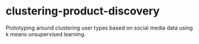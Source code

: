 # clustering-product-discovery
Prototyping around clustering user types based on social media data using k means unsupervised learning.
